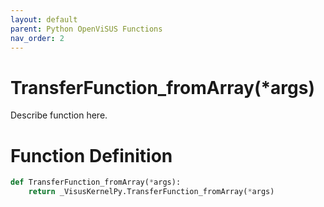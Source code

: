```yaml
---
layout: default
parent: Python OpenViSUS Functions
nav_order: 2
---
```


# TransferFunction_fromArray(*args)

Describe function here.

# Function Definition

```python
def TransferFunction_fromArray(*args):
    return _VisusKernelPy.TransferFunction_fromArray(*args)

```